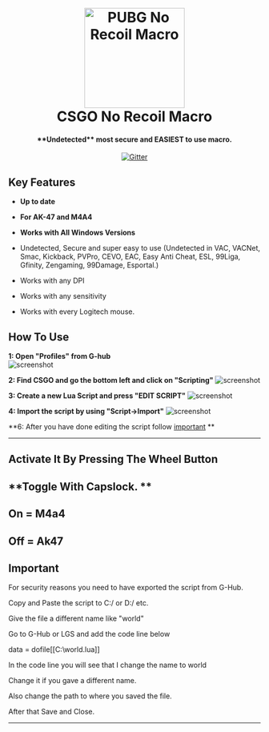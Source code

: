 
<h1 align="center">
  <br>
  <a href="https://www.mpgh.net/"><img src="https://i.imgur.com/aQQ9sP7.png" alt="PUBG No Recoil Macro" width="200"></a>
  <br>
  CSGO No Recoil Macro
  <br>
</h1>

<h4 align="center">**Undetected** most secure and EASIEST to use macro.</h4>
<p align="center">
  <a href="https://img.shields.io/badge/VERSION-1-brightgreen">
    <img src="https://img.shields.io/badge/VERSION-1.0-blue.svg"
         alt="Gitter">
  </a>
  


## Key Features

* **Up to date**

* **For AK-47 and M4A4**

* **Works with All Windows Versions**

* Undetected, Secure and super easy to use (Undetected in VAC, VACNet, Smac, Kickback, PVPro, CEVO, EAC, Easy Anti Cheat, ESL, 99Liga, Gfinity, Zengaming, 99Damage, Esportal.)

* Works with any DPI

* Works with any sensitivity

* Works with every Logitech mouse.

## How To Use



**1: Open "Profiles" from G-hub**                                                                      
![screenshot](https://raw.githubusercontent.com/Kava4/Csgo-Logitech-No-Recoil/master/Screenshots/1.jpg)




**2: Find CSGO and go the bottom left and click on "Scripting"**
![screenshot](https://raw.githubusercontent.com/Kava4/Csgo-Logitech-No-Recoil/master/Screenshots/2.png)


**3: Create a new Lua Script and press "EDIT SCRIPT"**
![screenshot](https://raw.githubusercontent.com/Kava4/Csgo-Logitech-No-Recoil/master/Screenshots/3.png)

**4: Import the script by using "Script->Import"**
![screenshot](https://raw.githubusercontent.com/Kava4/Csgo-Logitech-No-Recoil/master/Screenshots/4.png)

**6: After you have done editing the script follow <a href="#important">important</a>
**



------------


**Activate It By Pressing The Wheel Button**
------------
**Toggle With Capslock. **
------------
On = M4a4
------------
Off = Ak47
------------


## Important

For security reasons you need to have exported the script from G-Hub.

Copy and Paste the script to C:/ or D:/ etc. 

Give the file a different name like "world"

Go to G-Hub or LGS and add the code line below

data = dofile[[C:\world.lua]] 

In the code line you will see that I change the name to world 

Change it if you gave a different name. 

Also change the path to where you saved the file.

After that Save and Close. 



------------

